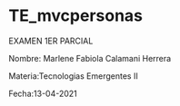 # TE_mvcpersonas

EXAMEN 1ER PARCIAL

Nombre: Marlene Fabiola Calamani Herrera

Materia:Tecnologias Emergentes II

Fecha:13-04-2021
